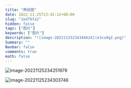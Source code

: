 ```yaml
---
title: "两张图"
date: 2022-11-25T23:42:12+08:00
slug: "1ed76fa2"
hidden: false
tags: ["图片"]
keywords: ["图片"]
description: "![image-20221125234344624](e1cu9qZ.png)"
Summary: ""
Navbar: false
comments: true
math: false
---
```




<!--more-->

![image-20221125234251979](CGTB7A9.jpg)

![image-20221125234303746](BHqvZo0.jpg)
